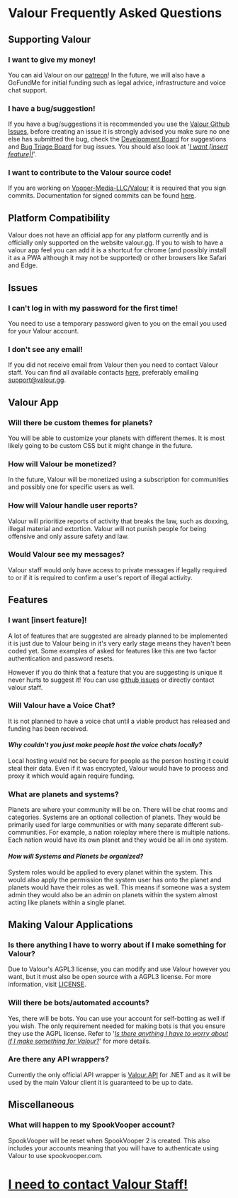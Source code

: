 # Valour Frequently Asked Questions

## Supporting Valour

### I want to give my money!
You can aid Valour on our [patreon](https://www.patreon.com/valourapp)!
In the future, we will also have a GoFundMe for initial funding such as legal advice, infrastructure and voice chat support.

### I have a bug/suggestion!
If you have a bug/suggestions it is recommended you use the [Valour Github Issues](https://github.com/Vooper-Media-LLC/Valour/issues), before creating an issue it is strongly advised you make sure no one else has submitted the bug, check the [Development Board](https://github.com/SpikeViper/Valour/projects/1) for suggestions and [Bug Triage Board](https://github.com/SpikeViper/Valour/projects/2) for bug issues. You should also look at '[*I want [insert feature]!*](#i-want-insert-feature)'.

### I want to contribute to the Valour source code!
If you are working on [Vooper-Media-LLC/Valour](https://github.com/Vooper-Media-LLC/Valour) it is required that you sign commits. Documentation for signed commits can be found [here](https://docs.github.com/en/github/authenticating-to-github/managing-commit-signature-verification).

## Platform Compatibility

Valour does not have an official app for any platform currently and is officially only supported on the website valour.gg. If you to wish to have a valour app feel you can add it is a shortcut for chrome (and possibly install it as a PWA although it may not be supported) or other browsers like Safari and Edge.

## Issues

### I can't log in with my password for the first time!
You need to use a temporary password given to you on the email you used for your Valour account.

### I don't see any email!
If you did not receive email from Valour then you need to contact Valour staff. You can find all available contacts [here](https://static.valour.gg/contact), preferably emailing support@valour.gg.

## Valour App

### Will there be custom themes for planets?
You will be able to customize your planets with different themes. It is most likely going to be custom CSS but it might change in the future.

### How will Valour be monetized?
In the future, Valour will be monetized using a subscription for communities and possibly one for specific users as well.

### How will Valour handle user reports?
Valour will prioritize reports of activity that breaks the law, such as doxxing, illegal material and extortion. Valour will not punish people for being offensive and only assure safety and law.

### Would Valour see my messages?
Valour staff would only have access to private messages if legally required to or if it is required to confirm a user's report of illegal activity.

## Features

### I want [insert feature]!
A lot of features that are suggested are already planned to be implemented it is just due to Valour being in it's very early stage means they haven't been coded yet. Some examples of asked for features like this are two factor authentication and password resets. 

However if you do think that a feature that you are suggesting is unique it never hurts to suggest it! You can use [github issues](https://github.com/Vooper-Media-LLC/Valour/issues) or directly contact valour staff.

### Will Valour have a Voice Chat?
It is not planned to have a voice chat until a viable product has released and funding has been received.

#### *Why couldn't you just make people host the voice chats locally?*
Local hosting would not be secure for people as the person hosting it could steal their data. Even if it was encrypted, Valour would have to process and proxy it which would again require funding.

### What are planets and systems?
Planets are where your community will be on. There will be chat rooms and categories. Systems are an optional collection of planets. They would be primarily used for large communities or with many separate different sub-communities. For example, a nation roleplay where there is multiple nations. Each nation would have its own planet and they would be all in one system.

#### *How will Systems and Planets be organized?*
System roles would be applied to every planet within the system. This would also apply the permission the system user has onto the planet and planets would have their roles as well. This means if someone was a system admin they would also be an admin on planets within the system almost acting like planets within a single planet.

## Making Valour Applications

### Is there anything I have to worry about if I make something for Valour?
Due to Valour's AGPL3 license, you can modify and use Valour however you want, but it must also be open source with a AGPL3 license. For more information, visit [LICENSE](https://github.com/Vooper-Media-LLC/Valour/blob/main/LICENSE).

### Will there be bots/automated accounts?
Yes, there will be bots. You can use your account for self-botting as well if you wish. The only requirement needed for making bots is that you ensure they use the AGPL license. Refer to '[*Is there anything I have to worry about if I make something for Valour?*](#is-there-anything-i-have-to-worry-about-if-i-make-something-for-valour)' for more details.

### Are there any API wrappers?
Currently the only official API wrapper is [Valour.API](https://github.com/Vooper-Media-LLC/Valour/tree/main/Valour/API) for .NET and as it will be used by the main Valour client it is guaranteed to be up to date.

## Miscellaneous

### What will happen to my SpookVooper account?
SpookVooper will be reset when SpookVooper 2 is created. This also includes your accounts meaning that you will have to authenticate using Valour to use spookvooper.com.
<br/>
# [I need to contact Valour Staff!](https://static.valour.gg/contact)